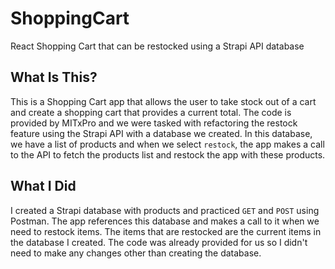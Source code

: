 # ShoppingCart
React Shopping Cart that can be restocked using a Strapi API database

## What Is This?
This is a Shopping Cart app that allows the user to take stock out of a cart and create a shopping cart that provides a current total. The code is provided by MITxPro and we were tasked with refactoring the restock feature using the Strapi API with a database we created. In this database, we have a list of products and when we select `restock`, the app makes a call to the API to fetch the products list and restock the app with these products.

## What I Did
I created a Strapi database with products and practiced `GET` and `POST` using Postman. The app references this database and makes a call to it when we need to restock items. The items that are restocked are the current items in the database I created. The code was already provided for us so I didn't need to make any changes other than creating the database.
